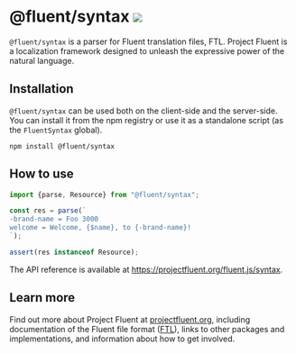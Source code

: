 # @fluent/syntax ![](https://github.com/projectfluent/fluent.js/workflows/.github/workflows/fluent-syntax.yml/badge.svg)

`@fluent/syntax` is a parser for Fluent translation files, FTL. Project
Fluent is a localization framework designed to unleash the expressive power
of the natural language.


## Installation

`@fluent/syntax` can be used both on the client-side and the server-side. You
can install it from the npm registry or use it as a standalone script (as the
`FluentSyntax` global).

    npm install @fluent/syntax


## How to use

```javascript
import {parse, Resource} from "@fluent/syntax";

const res = parse(`
-brand-name = Foo 3000
welcome = Welcome, {$name}, to {-brand-name}!
`);

assert(res instanceof Resource);
```

The API reference is available at https://projectfluent.org/fluent.js/syntax.


## Learn more

Find out more about Project Fluent at [projectfluent.org][], including
documentation of the Fluent file format ([FTL][]), links to other packages and
implementations, and information about how to get involved.

[projectfluent.org]: https://projectfluent.org
[FTL]: https://projectfluent.org/fluent/guide/
